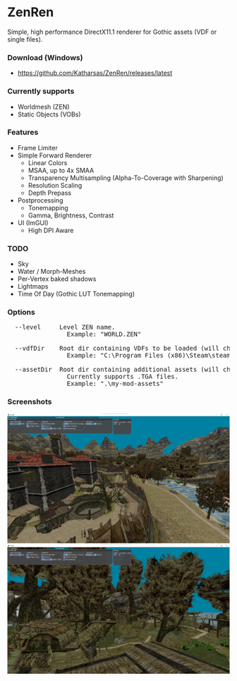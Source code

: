 # ZenRen


Simple, high performance DirectX11.1 renderer for Gothic assets (VDF or single files).

### Download (Windows)
- https://github.com/Katharsas/ZenRen/releases/latest

### Currently supports
- Worldmesh (ZEN)
- Static Objects (VOBs)

### Features
- Frame Limiter
- Simple Forward Renderer
  - Linear Colors
  - MSAA, up to 4x SMAA
  - Transparency Multisampling (Alpha-To-Coverage with Sharpening)
  - Resolution Scaling
  - Depth Prepass
- Postprocessing
  - Tonemapping
  - Gamma, Brightness, Contrast
- UI (ImGUI)
  - High DPI Aware

### TODO
- Sky
- Water / Morph-Meshes
- Per-Vertex baked shadows
- Lightmaps
- Time Of Day (Gothic LUT Tonemapping)

### Options
<pre>
  --level     Level ZEN name.
                Example: "WORLD.ZEN"
				 
  --vdfDir    Root dir containing VDFs to be loaded (will check all subfolders).
                Example: "C:\Program Files (x86)\Steam\steamapps\common\Gothic"
				 
  --assetDir  Root dir containing additional assets (will check all subfolders).
                Currently supports .TGA files.
                Example: ".\my-mod-assets"
</pre>

### Screenshots
![Oldcampe](Screenshots/oldcamp.jpg)
![Swampcamp](Screenshots/swampcamp.jpg)
